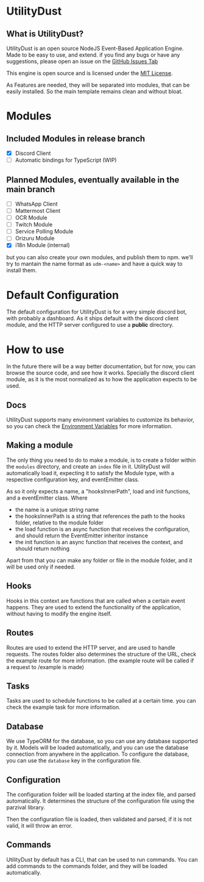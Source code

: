 
# UtilityDust

## What is UtilityDust?

UtilityDust is an open source NodeJS Event-Based Application Engine. Made to be easy to use, and extend.
if you find any bugs or have any suggestions, please open an issue on the [GitHub Issues Tab](https://github.com/GaryCraft/UtilityDust/issues)

This engine is open source and is licensed under the [MIT License](https://opensource.org/licenses/MIT).

As Features are needed, they will be separated into modules, that can be easily installed.
So the main template remains clean and without bloat.

# Modules

## Included Modules in release branch

- [x] Discord Client
- [ ] Automatic bindings for TypeScript (WIP)

## Planned Modules, eventually available in the main branch

- [ ] WhatsApp Client
- [ ] Mattermost Client
- [ ] OCR Module
- [ ] Twitch Module
- [ ] Service Polling Module
- [ ] Orizuru Module
- [x] i18n Module (internal)

but you can also create your own modules, and publish them to npm.
we'll try to mantain the name format as `udm-<name>`
and have a quick way to install them.

# Default Configuration

The default configuration for UtilityDust is for a very simple discord bot, with probably a dashboard.
As it ships default with the discord client module, and the HTTP server configured to use a **public** directory.

# How to use

In the future there will be a way better documentation, but for now, you can browse the source code, and see how it works.
Specially the discord client module, as it is the most normalized as to how the application expects to be used.

## Docs

UtilityDust supports many environment variables to customize its behavior, so you can check the [Environment Variables](docs/env_variables.md) for more information.

## Making a module

The only thing you need to do to make a module, is to create a folder within the `modules` directory, and create an `index` file in it.
UtilityDust will automatically load it, expecting it to satisfy the Module type, with a respective configuration key, and eventEmitter class.

As so it only expects a name, a "hooksInnerPath", load and init functions, and a eventEmitter class.
Where

- the name is a unique string name
- the hooksInnerPath is a string that references the path to the hooks folder, relative to the module folder
- the load function is an async function that receives the configuration, and should return the EventEmitter inheritor instance
- the init function is an async function that receives the context, and should return nothing

Apart from that you can make any folder or file in the module folder, and it will be used only if needed.

## Hooks

Hooks in this context are functions that are called when a certain event happens.
They are used to extend the functionality of the application, without having to modify the engine itself.

## Routes

Routes are used to extend the HTTP server, and are used to handle requests.
The routes folder also determines the structure of the URL, check the example route for more information.
(the example route will be called if a request to /example is made)

## Tasks

Tasks are used to schedule functions to be called at a certain time.
you can check the example task for more information.

## Database

We use TypeORM for the database, so you can use any database supported by it.
Models will be loaded automatically, and you can use the database connection from anywhere in the application.
To configure the database, you can use the `database` key in the configuration file.

## Configuration

The configuration folder will be loaded starting at the index file, and parsed automatically.
It determines the structure of the configuration file using the parzival library.

Then the configuration file is loaded, then validated and parsed, if it is not valid, it will throw an error.

## Commands

UtilityDust by default has a CLI, that can be used to run commands.
You can add commands to the commands folder, and they will be loaded automatically.
